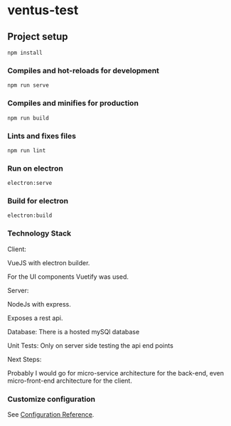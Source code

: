 # ventus-test

## Project setup
```
npm install
```

### Compiles and hot-reloads for development
```
npm run serve
```

### Compiles and minifies for production
```
npm run build
```

### Lints and fixes files
```
npm run lint
```
### Run on electron 
```
electron:serve
```

### Build for electron
```
electron:build
```

### Technology Stack 
Client:

VueJS with electron builder.

For the UI components Vuetify was used.

Server: 

NodeJs with express. 

Exposes a rest api. 

Database:
There is a hosted mySQl database 

Unit Tests:
Only on server side testing the api end points


Next Steps:

Probably I would go for micro-service architecture for the back-end,
even micro-front-end architecture for the client.


### Customize configuration
See [Configuration Reference](https://cli.vuejs.org/config/).
